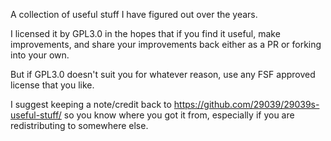 A collection of useful stuff I have figured out over the years.

I licensed it by GPL3.0 in the hopes that if you find it useful, make improvements, and share your improvements back either as a PR or forking into your own.

But if GPL3.0 doesn't suit you for whatever reason, use any FSF approved license that you like.

I suggest keeping a note/credit back to https://github.com/29039/29039s-useful-stuff/ so you know where you got it from, especially if you are redistributing to somewhere else.
